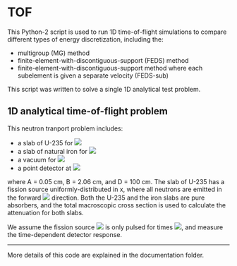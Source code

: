 # TOF

This Python-2 script is used to run 1D time-of-flight simulations to compare different types of energy discretization, including the: 

* multigroup (MG) method
* finite-element-with-discontiguous-support (FEDS) method
* finite-element-with-discontiguous-support method where each subelement is given a separate velocity (FEDS-sub)

This script was written to solve a single 1D analytical test problem.

## 1D analytical time-of-flight problem ##

This neutron tranport problem includes:
* a slab of U-235 for <img src="http://latex.codecogs.com/gif.latex?x\in[0,A)" border="0"/>
* a slab of natural iron for <img src="http://latex.codecogs.com/gif.latex?x\in[A,A+B)" border="0"/>
* a vacuum for <img src="http://latex.codecogs.com/gif.latex?x\in[A+B,D)" border="0"/>
* a point detector at <img src="http://latex.codecogs.com/gif.latex?x=D" border="0"/>

where A = 0.05 cm, B = 2.06 cm, and D = 100 cm. The slab of U-235 has a fission source uniformly-distributed in x, where all neutrons are emitted in the forward <img src="http://latex.codecogs.com/gif.latex?\mu=1" border="0"/> direction. Both the U-235 and the iron slabs are pure absorbers, and the total macroscopic cross section is used to calculate the attenuation for both slabs. 

We assume the fission source <img src="http://latex.codecogs.com/gif.latex?\chi_{235}(E)" border="0"/> is only pulsed for times <img src="http://latex.codecogs.com/gif.latex?t\in[0,\tau]" border="0"/>, and measure the time-dependent detector response.

--------------

More details of this code are explained in the documentation folder.
